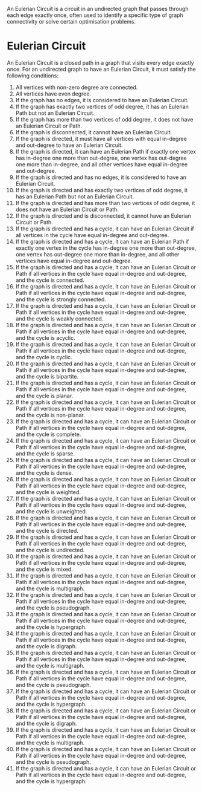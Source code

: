 An Eulerian Circuit is a circuit in an undirected graph that passes through each edge exactly once, often used to identify a specific type of graph connectivity or solve certain optimisation problems.
# Eulerian Circuit
An Eulerian Circuit is a closed path in a graph that visits every edge exactly once. For an undirected graph to have an Eulerian Circuit, it must satisfy the following conditions:
1. All vertices with non-zero degree are connected.
2. All vertices have even degree.
3. If the graph has no edges, it is considered to have an Eulerian Circuit.
4. If the graph has exactly two vertices of odd degree, it has an Eulerian Path but not an Eulerian Circuit.
5. If the graph has more than two vertices of odd degree, it does not have an Eulerian Circuit or Path.
6. If the graph is disconnected, it cannot have an Eulerian Circuit.
7. If the graph is directed, it must have all vertices with equal in-degree and out-degree to have an Eulerian Circuit.
8. If the graph is directed, it can have an Eulerian Path if exactly one vertex has in-degree one more than out-degree, one vertex has out-degree one more than in-degree, and all other vertices have equal in-degree and out-degree.
9. If the graph is directed and has no edges, it is considered to have an Eulerian Circuit.
10. If the graph is directed and has exactly two vertices of odd degree, it has an Eulerian Path but not an Eulerian Circuit.
11. If the graph is directed and has more than two vertices of odd degree, it does not have an Eulerian Circuit or Path.
12. If the graph is directed and is disconnected, it cannot have an Eulerian Circuit or Path.
13. If the graph is directed and has a cycle, it can have an Eulerian Circuit if all vertices in the cycle have equal in-degree and out-degree.
14. If the graph is directed and has a cycle, it can have an Eulerian Path if exactly one vertex in the cycle has in-degree one more than out-degree, one vertex has out-degree one more than in-degree, and all other vertices have equal in-degree and out-degree.
15. If the graph is directed and has a cycle, it can have an Eulerian Circuit or Path if all vertices in the cycle have equal in-degree and out-degree, and the cycle is connected.
16. If the graph is directed and has a cycle, it can have an Eulerian Circuit or Path if all vertices in the cycle have equal in-degree and out-degree, and the cycle is strongly connected.
17. If the graph is directed and has a cycle, it can have an Eulerian Circuit or Path if all vertices in the cycle have equal in-degree and out-degree, and the cycle is weakly connected.
18. If the graph is directed and has a cycle, it can have an Eulerian Circuit or Path if all vertices in the cycle have equal in-degree and out-degree, and the cycle is acyclic.
19. If the graph is directed and has a cycle, it can have an Eulerian Circuit or Path if all vertices in the cycle have equal in-degree and out-degree, and the cycle is cyclic.
20. If the graph is directed and has a cycle, it can have an Eulerian Circuit or Path if all vertices in the cycle have equal in-degree and out-degree, and the cycle is bipartite.
21. If the graph is directed and has a cycle, it can have an Eulerian Circuit or Path if all vertices in the cycle have equal in-degree and out-degree, and the cycle is planar.
22. If the graph is directed and has a cycle, it can have an Eulerian Circuit or Path if all vertices in the cycle have equal in-degree and out-degree, and the cycle is non-planar.
23. If the graph is directed and has a cycle, it can have an Eulerian Circuit or Path if all vertices in the cycle have equal in-degree and out-degree, and the cycle is complete.
24. If the graph is directed and has a cycle, it can have an Eulerian Circuit or Path if all vertices in the cycle have equal in-degree and out-degree, and the cycle is sparse.
25. If the graph is directed and has a cycle, it can have an Eulerian Circuit or Path if all vertices in the cycle have equal in-degree and out-degree, and the cycle is dense.
26. If the graph is directed and has a cycle, it can have an Eulerian Circuit or Path if all vertices in the cycle have equal in-degree and out-degree, and the cycle is weighted.
27. If the graph is directed and has a cycle, it can have an Eulerian Circuit or Path if all vertices in the cycle have equal in-degree and out-degree, and the cycle is unweighted.
28. If the graph is directed and has a cycle, it can have an Eulerian Circuit or Path if all vertices in the cycle have equal in-degree and out-degree, and the cycle is directed.
29. If the graph is directed and has a cycle, it can have an Eulerian Circuit or Path if all vertices in the cycle have equal in-degree and out-degree, and the cycle is undirected.
30. If the graph is directed and has a cycle, it can have an Eulerian Circuit or Path if all vertices in the cycle have equal in-degree and out-degree, and the cycle is mixed.
31. If the graph is directed and has a cycle, it can have an Eulerian Circuit or Path if all vertices in the cycle have equal in-degree and out-degree, and the cycle is multigraph.
32. If the graph is directed and has a cycle, it can have an Eulerian Circuit or Path if all vertices in the cycle have equal in-degree and out-degree, and the cycle is pseudograph.
33. If the graph is directed and has a cycle, it can have an Eulerian Circuit or Path if all vertices in the cycle have equal in-degree and out-degree, and the cycle is hypergraph.
34. If the graph is directed and has a cycle, it can have an Eulerian Circuit or Path if all vertices in the cycle have equal in-degree and out-degree, and the cycle is digraph.
35. If the graph is directed and has a cycle, it can have an Eulerian Circuit or Path if all vertices in the cycle have equal in-degree and out-degree, and the cycle is multigraph.
36. If the graph is directed and has a cycle, it can have an Eulerian Circuit or Path if all vertices in the cycle have equal in-degree and out-degree, and the cycle is pseudograph.
37. If the graph is directed and has a cycle, it can have an Eulerian Circuit or Path if all vertices in the cycle have equal in-degree and out-degree, and the cycle is hypergraph.
38. If the graph is directed and has a cycle, it can have an Eulerian Circuit or Path if all vertices in the cycle have equal in-degree and out-degree, and the cycle is digraph.
39. If the graph is directed and has a cycle, it can have an Eulerian Circuit or Path if all vertices in the cycle have equal in-degree and out-degree, and the cycle is multigraph.
40. If the graph is directed and has a cycle, it can have an Eulerian Circuit or Path if all vertices in the cycle have equal in-degree and out-degree, and the cycle is pseudograph.
41. If the graph is directed and has a cycle, it can have an Eulerian Circuit or Path if all vertices in the cycle have equal in-degree and out-degree, and the cycle is hypergraph.
